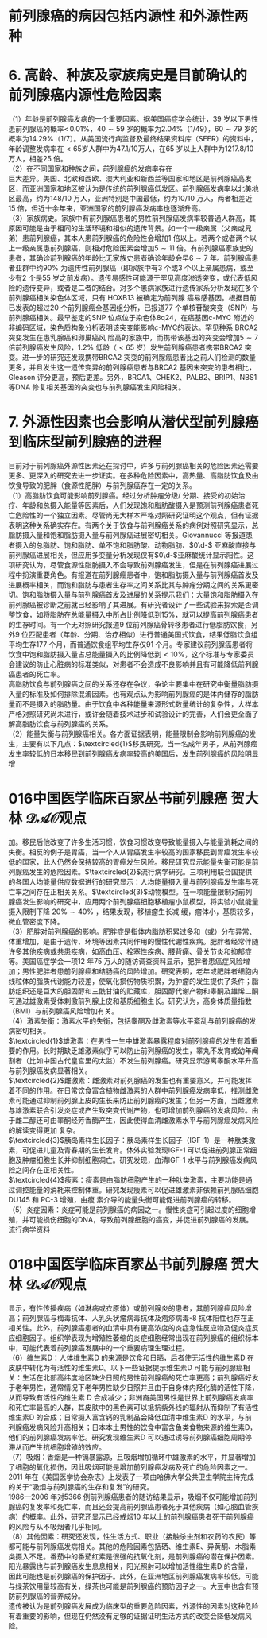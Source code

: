 # 前列腺癌的病因包括内源性 和外源性两种  
# 6. 高龄、种族及家族病史是目前确认的前列腺癌内源性危险因素  
（1）年龄是前列腺癌发病的一个重要因素。据美国癌症学会统计，39 岁以下男性患前列腺癌的概率$<\,0.01\%$，$40\sim59$ 岁的概率为$2.04\%$（1/49），$60\sim79$ 岁的概率为$14.29\%$（1/7）。从美国流行病监督及最终结果资料库（SEER）的资料中，年龄调整发病率在$<65$岁人群中为47.1/10万人，在65 岁以上人群中为$1217.8/10$ 万人，相差25 倍。  
（2）在不同国家和种族之间，前列腺癌的发病率存在  
巨大差异。美国、北欧和西欧、澳大利亚和新西兰等国家和地区是前列腺癌高发区，而亚洲国家和地区被认为是传统的前列腺癌低发区。前列腺癌发病率以北美地区最高，约为148/10 万人，亚洲特别是中国最低，约为10/10 万人，两者相差近15 倍，但近十余年来，亚洲国家的前列腺癌发病率也逐渐升高。  
（3）家族病史。家族中有前列腺癌患者的男性前列腺癌发病率较普通人群高，其原因可能是由于相同的生活环境和相似的遗传背景。如一个一级亲属（父亲或兄弟）患前列腺癌，其本人患前列腺癌的危险性会增加1 倍以上。若两个或者两个以上一级亲属患前列腺癌，则相对危险因素会增加$5\sim11$ 倍。有前列腺癌家族史的患者，其确诊前列腺癌的年龄比无家族史患者确诊年龄会早$6\sim7$ 年。前列腺癌患者亚群中约$90\%$ 为遗传性前列腺癌（即家族中有3 个或3 个以上亲属患病，或至少有2 个是55 岁之前发病）。遗传易感性可能源于罕见高度渗透突变，或代表低风险的遗传变异，或者是二者的结合。对多个患病家族进行遗传家系分析发现在多个前列腺癌相关染色体区域，只有 HOXB13  被确定为前列腺 癌易感基因。根据目前已发表的超过20 个前列腺癌全基因组分析，已报道77 个单核苷酸突变（SNP）与前列腺癌相关。最早鉴定的SNP 位点位于染色体8q24，在癌基因c-MYC 附近的非编码区域，染色质构象分析表明该突变能影响$c$-MYC的表达。罕见种系 BRCA2  突变发生在患乳腺癌和卵巢癌风 险高的家族中，而携带该基因的突变会增加$5\sim7$ 倍前列腺癌发生风险，$1.2\%$ 低龄（$<65$ 岁）发生前列腺癌患者携带BRCA2 突变。进一步的研究还发现携带BRCA2 突变的前列腺癌患者比之前人们检测的数量更多，并且发生这一遗传变异的前列腺癌患者与BRCA2 基因未突变的患者相比，Gleason 评分更高，预后更差。另外，BRCA1、CHEK2、PALB2、BRIP1、NBS1 等DNA 修复相关基因的突变也与前列腺癌发生风险相关。  
# 7. 外源性因素也会影响从潜伏型前列腺癌到临床型前列腺癌的进程  
目前对于前列腺癌外源性因素还在探讨中，许多与前列腺癌相关的危险因素还需要更多、更深入的研究去进一步证实。在多种危险因素中，高热量、高脂肪饮食及由饮食导致的肥胖（食源性肥胖）与前列腺癌存在一定的关系。  
（1）高脂肪饮食可能影响前列腺癌。经过分析肿瘤分级/ 分期、接受的初始治疗、年龄和总摄入能量等因素后，人们发现饱和脂肪酸摄入是预测前列腺癌患者死亡危险性的一个独立因素。尽管尚无大样本严格对照研究证明这个观点，但有证据表明这种关系确实存在。有两个关于饮食与前列腺癌关系的病例对照研究显示，总脂肪摄入量和饱和脂肪摄入量与前列腺癌进展密切相关。Giovannucci 等报道患者摄入的总脂肪、饱和脂肪、单不饱和脂肪酸、动物脂肪、$0\d-$ 亚麻酸直接与前列腺癌进展相关，但应用多变量分析发现仅有$0\d-$亚麻酸统计显示阳性。这项研究认为，尽管食源性脂肪摄入不会导致前列腺癌发生，但是在前列腺癌进展过程中扮演重要角色。有报道在前列腺癌患者中，饱和脂肪摄入量与前列腺癌首发及进展概率相关，而饱和脂肪与患者生存率之间关系比其与肿瘤分期之间的关系更密切。饱和脂肪摄入量与前列腺癌首发及进展的关系提示我们：大量饱和脂肪摄入在前列腺癌被诊断之前就已经影响了其进展。有研究者设计了一些试验来探索是否调整饮食，如将脂肪在总能量摄入中所占比例降低到$15\%$，就可以提高前列腺癌患者的生存时间。有一个无对照研究报道9 位前列腺癌骨转移患者进行低脂肪饮食，另外9 位匹配患者（年龄、分期、治疗相似）进行普通美国式饮食，结果低脂饮食组平均生存177 个月，而普通饮食组平均生存仅91 个月。专家建议前列腺癌患者将饮食中饱和脂肪摄入量占总能量摄入的比例降低到$<10\%$，这个标准与专家委员会建议的防止心脏病的标准类似，对患者不会造成不良影响并且有可能降低前列腺癌患者的死亡率。  
高脂肪饮食与前列腺癌之间的关系还存在争议，争论主要集中在研究中衡量脂肪摄入量的标准及如何排除混淆因素。也有观点认为影响前列腺癌的是体内储存的脂肪量而不是摄入的脂肪量。由于饮食中各种能量来源形式数量统计的复杂性，大样本严格对照研究尚未进行，或许会随着技术进步和试验设计的完善，人们会更全面了解高脂肪饮食与前列腺癌的关系。  
（2）能量失衡与前列腺癌相关。各方面证据表明，能量限制会影响前列腺癌的发生，主要有以下几点：$\textcircled{1}$移民研究。当一名成年男子，从前列腺癌发生率较低的日本移民到前列腺癌发病率较高的美国后，发生前列腺癌的风险明显增  
# 016中国医学临床百家丛书前列腺癌 贺大林 $\mathcal{D A O}$观点  
加。移民后他改变了许多生活习惯，饮食习惯改变导致能量摄入与能量消耗之间的失衡。相反的例子是胃癌，当一个人从胃癌发生率较高的国家移民到胃癌发生率较低的国家，此人仍然会保持较高的胃癌发生风险。移民研究显示能量失衡可能是前列腺癌发生的危险因素。$\textcircled{2}$流行病学研究。三项利用联合国提供的各国人均能量供应数据进行的研究显示：人均能量摄入量与前列腺癌发生率与死亡率之间存在正相关关系。$\textcircled{3}$动物模型。在一项能量限制对前列腺癌发生影响的研究中，应用两个前列腺癌细胞移植瘤小鼠模型，将实验小鼠能量摄入限制下降 $20\%\sim40\%$ ，结果发现，移植瘤生长减 缓，瘤体小，基质较多，微血管密度下降。  
（3）肥胖对前列腺癌的影响。肥胖症是指体内脂肪积累过多和（或）分布异常、体重增加，是由于遗传、环境等因素共同作用的慢性代谢性疾病。肥胖者经常伴随许多其他疾病或共患疾病，如高血压、栓塞性疾病、腰背痛、骨关节炎和抑郁症等。美国癌症学会一项12 年75 万人的随访调查资料显示，肥胖者患癌症风险增加；男性肥胖者患前列腺癌和结肠癌的风险增加。研究表明，老年或肥胖者细胞内线粒体的脂质代谢能力较差，使氧化损伤物质积累，为肿瘤的发生提供了条件；脂肪组织还是巨大的胆固醇和三酰甘油的贮藏库，胆固醇代谢产物和睾酮及雄烯二酮可通过雄激素受体刺激前列腺上皮和基质细胞生长。研究认为，高身体质量指数（BMI）与前列腺癌风险增加有关。  
（4）激素失衡：激素水平的失衡，包括睾酮及雌激素等水平紊乱与前列腺癌的发病密切相关。  
$\textcircled{1}$雄激素：在男性一生中雄激素暴露程度对前列腺癌的发生有着重要的作用。长时期缺乏雄激素似乎可以防止前列腺癌的发生，睾丸不发育或幼年阉割者（比如中国古代皇宫里的太监）不发生前列腺癌。研究显示游离睾酮水平升高与前列腺癌发病显著相关。  
$\textcircled{2}$雌激素：雌激素对前列腺癌的发生也有重要意义，并可能发挥着不同的作用。在日常饮食富含植物雌激素的人群中前列腺癌发病率低，推测雌激素可能通过抑制前列腺上皮的生长来防止前列腺癌的发生；但另一方面，当雌激素与雄激素联合引发炎症或产生致突变代谢产物，也可增加前列腺癌的发病风险。由于雌二醇还可由睾酮经芳香酶产生，因此使得血清雌激素水平与前列腺癌发病风险的解读变得更加 复杂。  
$\textcircled{3}$胰岛素样生长因子：胰岛素样生长因子（IGF-1）是一种肽类激素，可促进儿童及青春期的生长发育。体外实验发现IGF-1 可以促进前列腺正常细胞及肿瘤细胞生长并抑制细胞凋亡。研究发现，血清IGF-1 水平与前列腺癌发病风险之间存在正相关性。  
$\textcircled{4}$瘦素：瘦素是由脂肪细胞产生的一种肽类激素，主要功能是通过调控能量的消耗来控制体重。研究发现瘦素可以促进雄激素非依赖前列腺癌细胞 DU145  和 PC-3  增殖，由瘦 素介导的能量失衡可能促进前列腺癌的转移。  
（5）炎症因素：炎症可能是前列腺癌的病因之一。慢性炎症可引起过度的细胞增殖，并可能损伤细胞的DNA，导致前列腺细胞的癌变，并促进前列腺癌的发展。流行病学资料  
# 018中国医学临床百家丛书前列腺癌 贺大林 $\mathcal{D A O}$观点  
显示，有性传播疾病（如淋病或衣原体）或前列腺炎的患者，其前列腺癌风险增高；前列腺癌与梅毒抗体、人乳头状瘤病毒抗体及疱疹病毒-8 抗体阳性也存在正相关性。此外，前列腺癌患者的血清中具有更高浓度的炎症急性反应物及促炎症反应细胞因子。组织学表现为增殖性萎缩的炎症细胞经常出现在前列腺癌的组织标本中，可能代表着前列腺癌发展中的一个重要病理生理过程。  
（6）维生素D：人体维生素D 的来源是饮食和日晒，后者使无活性的维生素D 在皮肤中转化为有活性的维生素D。以下一些证据提示维生素D 可能与前列腺癌相关：生活在北部高纬度地区缺少日照的男性前列腺癌的死亡率更高；前列腺癌好发于老年男性，通常情况下老年男性缺少日照并且由于自身体内羟化酶的活性下降，从而导致有活性的维生素 D 合成减少；非洲裔美国男性是世界上前列腺癌发病率和死亡率最高的人群，其皮肤中的黑色素可以抵抗紫外线的辐射从而抑制了有活性维生素D 的合成；日常摄入富含钙的乳制品会降低血清中维生素D 的水平，与前列腺癌发病风险升高相关；日本本土男性的饮食中富含鱼类食物来源的维生素D，他们的前列腺癌发病率低。研究发现维生素D 可以通过诱导前列腺癌细胞周期停滞从而产生抗细胞增殖的效应。  
（7）吸烟：香烟是一种镉暴露源，且吸烟增加循环中雄激素的水平，并显著增加了细胞的氧化损伤，因此吸烟可能是增加前列腺癌发病及死亡的危险因素之一。 2011 年在《美国医学协会杂志》上发表了一项由哈佛大学公共卫生学院主持完成的关于“吸烟与前列腺癌的生存和复发”的研究。  
1986—2006 年对5366 例前列腺癌患者的随访结果显示，吸烟不仅可能增加前列腺癌的复发率和死亡率，而且还会提高前列腺癌患者死于其他疾病（如心脑血管疾病）的概率。此外，研究还显示已经戒烟10 年以上的前列腺癌患者死于前列腺癌的风险与从不吸烟者几乎相同。  
（8）其他因素：研究还发现，性生活方式、职业（接触杀虫剂和农药的农民）等都可能与前列腺癌发病相关。其他的危险因素包括硒、维生素E、异黄酮、木脂素类摄入不足。番茄中的番茄红素是很强的抗氧化剂，是前列腺癌的潜在保护因素。阳光暴露也与前列腺癌发生息息相关，阳光照射可以增加活性维生素D 的含量，因此可能也是前列腺癌的保护因子。此外，在亚洲地区前列腺癌发病率较低，可能与绿茶饮用量较高有关，绿茶也可能是前列腺癌的预防因子之一。大豆中也含有预防前列腺癌的营养成分。  
遗传被认为是前列腺癌发展成为临床型的重要危险因素，外源性的因素对这种危险有着重要的影响，但现在仍然没有足够的证据证明生活方式的改变会降低发病风险。  
